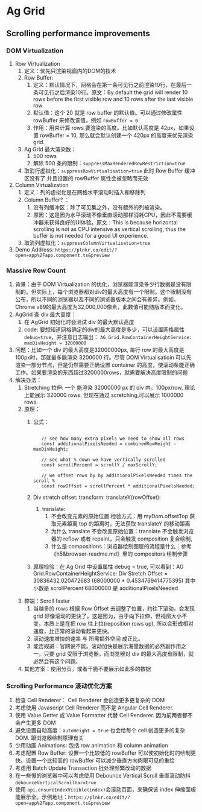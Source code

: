 # Ag Grid

## Scrolling performance improvements

### DOM Virtualization

1. Row Virtualization
   1. 定义：优先只渲染视窗内的DOM的技术
   2. Row Buffer:
      1. 定义：默认情况下，网格会在第一条可见行之前渲染10行，在最后一条可见行之后渲染10行。原文：By default the grid will render 10 rows before the first visible row and 10 rows after the last visible row
      2. 默认值：这个 20 就是 row buffer 的默认值。可以通过修改属性 rowBuffer 来修改该值，例如 `rowBuffer = 0`
      3. 作用：用来计算 rows 要渲染的高度。比如默认高度是 42px，如果设置 rowBuffer = 10, 那么就会默认创建一个 420px 的高度来优先渲染 grid.
   3. Ag Grid 最大渲染数：
      1. 500 rows
      2. 解除 500 条的限制：`suppressMaxRenderedRowRestriction=true`
   4. 取消行虚拟化：`suppressRowVirtualisation=true` 此时 Row Buffer 缓冲区没有了 并且设置的 rowBuffer 属性会被忽略而无效
2. Column Virtualization
   1. 定义：列的虚拟化是在网格水平滚动时插入和移除列
   2. Column Buffer? ：
      1. 没有列缓冲区：除了可见集之外，没有额外的列被渲染。
      2. 原因：这是因为水平滚动不像垂直滚动那样消耗CPU，因此不需要缓冲器来获得良好的UI体验。原文：This is because horizontal scrolling is not as CPU intensive as vertical scrolling, thus the buffer is not needed for a good UI experience.
   3. 取消列虚拟化：`suppressColumnVirtualisation=true`
3. Demo Address: `https://plnkr.co/edit/?open=app%2Fapp.component.ts&preview`

### Massive Row Count

1. 背景：由于 DOM Virtualization 的优化，浏览器能渲染多少行数据是没有限制的。但实际上，每个浏览器都对div的最大高度有一个限制。这个限制没有公布，所以不同的浏览器以及不同的浏览器版本之间会有差异。例如，Chrome v89的最大高度为32,000,000像素，此数值可能随版本而变化。
2. AgGrid 查 div 最大高度：
   1. 在 AgGrid 初始化时会测试 div 的最大默认高度
   2. code: 要想知道网格确定的div的最大高度是多少，可以设置网格属性 `debug=true`，并注意日志输出： `AG Grid.RowContainerHeightService: maxDivHeight = 32000000`
3. 问题：比如一个 div 的最大高度是32000000px, 每行 row 的最大高度是 100px时，那就最多能渲染 3200000 行。尽管 DOM Virtualisatioin 可以先渲染一部分节点，但是仍然需要正确设置 container 的高度，使滚动条能正确工作。如果要渲染的东西超过3200000rows，就需要解决高度限制的问题
4. 解决办法：
   1. Stretching 拉伸: 一个 能渲染 32000000 px 的 div 内，100px/row, 理论上能展示 320000 rows. 但现在通过 scretching,可以展示 1000000 rows.
   2. 原理：
      1. 公式：

         ``` code

            // see how many extra pixels we need to show all rows
            const additionalPixelsNeeded = combinedRowHeight - maxDivHeight;

            // see what % down we have vertically scrolled
            const scrollPercent = scrollY / maxScrollY;

            // we offset rows by by additionalPixelsNeeded times the scroll %
            const rowOffset = scrollPercent * additionalPixelsNeeded;

         ```

      2. Div stretch offset: transform: translateY(rowOffset):
         1. translate:
            1. 不会改变元素的原始位置.检验方式：用 myDom.offsetTop 获取元素距离 top 的距离时，无法获取 translateY 的移动距离
            2. 为什么 translate 不会改变原始位置：translate 不会触发浏览器的 reflow 或者 repaint，只会触发 composition 复合绘制, 
            3. 什么是 compositions：浏览器绘制图层的流程是什么：参考《h5&browser-readme.md》里的 compositors 绘制步骤
      3. 原理检验：在 Ag Grid 中设置属性 debug = true, 可以看到：AG Grid.RowContainerHeightService: Div Stretch Offset = 30836432.020472683 (68000000 * 0.4534769414775395) 其中小数是 scrollPercent 68000000 是 additionalPixelsNeeded
   3. 弊端：Scroll faster
      1. 当越多的 rows 根据 Row Offset 去调整了位置，约往下滚动，会发现 grid 好像滚动的更快了。这是因为，由于向下拉伸，但视窗大小不变，本质上是在把 row 往上拉(reposition rows up), 所以会形成相对速度，比正常的滚动看起来更快。
      2. 滚动速度增快的速率 与 所需额外空间 成正比。
      3. 能否规避：官网说不能。滚动加快是展示海量数据的必然副作用之一，只要 grid 受限于浏览器，而浏览器对 div 的最大高度有限制，就必然会有这个问题。
   4. 其他方案：使用分页，或者干脆不要展示如此多的数据

### Scrolling Performance 滚动优化方案

1. 检查 Cell Renderer： Cell Renderer 会创造更多更复杂的 DOM
2. 考虑使用 Javascript Cell Renderer 而不是 Angular Cell Renderer. 
3. 使用 Value Getter 或 Value Formatter 代替 Cell Renderer. 因为前两者都不会产生更多 DOM
4. 避免设置自动高度：`autoHeight = true` 也会给每个 cell 创造更多的复杂 DOM. 跟浏览器绘制原理有关
5. 少用动画 Animations: 包括 row animation 和 column animation
6. 考虑配置 Row Buffer: 设置一个比较低的 rowBuffer 可以使初始化时的绘制更快。设置一个比较高的 rowBuffer 可以减少垂直方向肉眼可见的重绘
7. 考虑用 Batch Update Transaction 批处理频繁改动的数据
8. 在一些慢的浏览器中可以考虑使用 Debounce Vertical Scroll 垂直滚动防抖 `debounceVerticalScrollbar=true`
9. 使用 `api.ensureIndexVisible(index)`会滚动页面，来确保该 index 伸缩面板能展示全。示例地址：`https://plnkr.co/edit/?open=app%2Fapp.component.ts&preview`